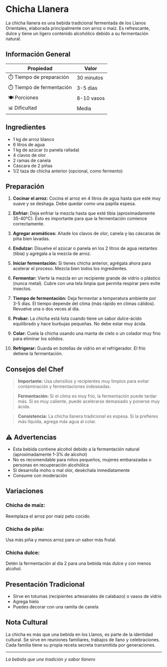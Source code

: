 # Chicha Llanera

La chicha llanera es una bebida tradicional fermentada de los Llanos Orientales, elaborada principalmente con arroz o maíz. Es refrescante, dulce y tiene un ligero contenido alcohólico debido a su fermentación natural.

## Información General

| Propiedad | Valor |
|-----------|-------|
| ⏱️ Tiempo de preparación | 30 minutos |
| ⏱️ Tiempo de fermentación | 3-5 días |
| 🍽️ Porciones | 8-10 vasos |
| 📊 Dificultad | Media |

## Ingredientes

- 1 kg de arroz blanco
- 6 litros de agua
- 1 kg de azúcar (o panela rallada)
- 4 clavos de olor
- 2 ramas de canela
- Cáscara de 2 piñas
- 1/2 taza de chicha anterior (opcional, como fermento)

## Preparación

1. **Cocinar el arroz:** Cocina el arroz en 4 litros de agua hasta que esté muy suave y se deshaga. Debe quedar como una papilla espesa.

2. **Enfriar:** Deja enfriar la mezcla hasta que esté tibia (aproximadamente 35-40°C). Esto es importante para que la fermentación comience correctamente.

3. **Agregar aromáticos:** Añade los clavos de olor, canela y las cáscaras de piña bien lavadas.

4. **Endulzar:** Disuelve el azúcar o panela en los 2 litros de agua restantes (tibia) y agrégala a la mezcla de arroz.

5. **Iniciar fermentación:** Si tienes chicha anterior, agrégala ahora para acelerar el proceso. Mezcla bien todos los ingredientes.

6. **Fermentar:** Vierte la mezcla en un recipiente grande de vidrio o plástico (nunca metal). Cubre con una tela limpia que permita respirar pero evite insectos.

7. **Tiempo de fermentación:** Deja fermentar a temperatura ambiente por 3-5 días. El tiempo depende del clima (más rápido en climas cálidos). Revuelve una o dos veces al día.

8. **Probar:** La chicha está lista cuando tiene un sabor dulce-ácido equilibrado y hace burbujas pequeñas. No debe estar muy ácida.

9. **Colar:** Cuela la chicha usando una manta de cielo o un colador muy fino para eliminar los sólidos.

10. **Refrigerar:** Guarda en botellas de vidrio en el refrigerador. El frío detiene la fermentación.

## Consejos del Chef

> **Importante:** Usa utensilios y recipientes muy limpios para evitar contaminación y fermentaciones indeseadas.

> **Fermentación:** Si el clima es muy frío, la fermentación puede tardar más. Si es muy caliente, puede acelerarse demasiado y ponerse muy ácida.

> **Consistencia:** La chicha llanera tradicional es espesa. Si la prefieres más líquida, agrega más agua al colar.

## ⚠️ Advertencias

- Esta bebida contiene alcohol debido a la fermentación natural (aproximadamente 1-3% de alcohol)
- No es recomendable para niños pequeños, mujeres embarazadas o personas en recuperación alcohólica
- Si desarrolla moho o mal olor, deséchala inmediatamente
- Consume con moderación

## Variaciones

### Chicha de maíz:
Reemplaza el arroz por maíz peto cocido.

### Chicha de piña:
Usa más piña y menos arroz para un sabor más frutal.

### Chicha dulce:
Detén la fermentación al día 2 para una bebida más dulce y con menos alcohol.

## Presentación Tradicional

- Sirve en totumas (recipientes artesanales de calabazo) o vasos de vidrio
- Agrega hielo
- Puedes decorar con una ramita de canela

## Nota Cultural

La chicha es más que una bebida en los Llanos, es parte de la identidad cultural. Se sirve en reuniones familiares, trabajos de llano y celebraciones. Cada familia tiene su propia receta secreta transmitida por generaciones.

---

*La bebida que une tradición y sabor llanero*
